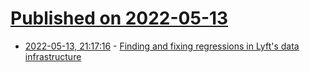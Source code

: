 # [Published on 2022-05-13](index.md)

* [2022-05-13, 21:17:16](https://news.ycombinator.com/item?id=31372630) - [Finding and fixing regressions in Lyft's data infrastructure](https://eng.lyft.com/trino-open-source-infrastructure-upgrading-at-lyft-83f26b099fa?gi=e68fb0b17fc9)
